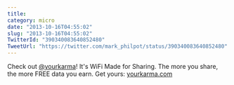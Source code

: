 ```yaml
---
title: 
category: micro
date: "2013-10-16T04:55:02"
slug: "2013-10-16T04:55:02"
TwitterId: "390340083640852480"
TweetUrl: "https://twitter.com/mark_philpot/status/390340083640852480"
---
```


Check out [@yourkarma](https://twitter.com/yourkarma)! It's WiFi Made for
Sharing. The more you share, the more FREE data you earn. Get yours:
[yourkarma.com](https://yourkarma.com)
